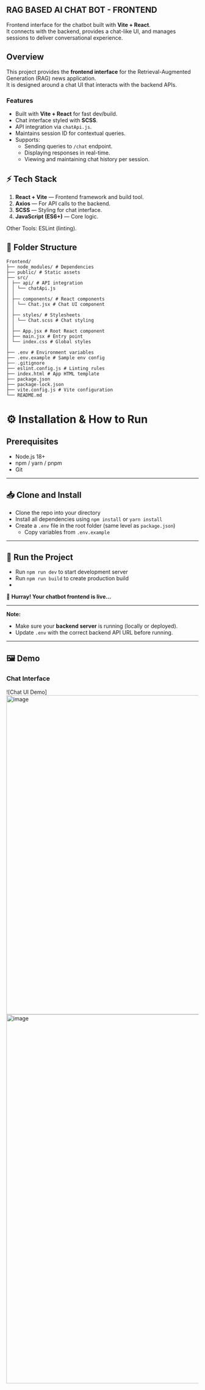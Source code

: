 ## RAG BASED AI CHAT BOT - FRONTEND

Frontend interface for the chatbot built with **Vite + React**.  
It connects with the backend, provides a chat-like UI, and manages sessions to deliver conversational experience.

## Overview

This project provides the **frontend interface** for the Retrieval-Augmented Generation (RAG) news application.  
It is designed around a chat UI that interacts with the backend APIs.

### Features
- Built with **Vite + React** for fast dev/build.  
- Chat interface styled with **SCSS**.  
- API integration via `chatApi.js`.  
- Maintains session ID for contextual queries.  
- Supports:
  - Sending queries to `/chat` endpoint.  
  - Displaying responses in real-time.  
  - Viewing and maintaining chat history per session.  

## ⚡ Tech Stack

1. **React + Vite** — Frontend framework and build tool.  
2. **Axios** — For API calls to the backend.  
3. **SCSS** — Styling for chat interface.  
4. **JavaScript (ES6+)** — Core logic.  

Other Tools: ESLint (linting).  

## 📂 Folder Structure
```
Frontend/
├── node_modules/ # Dependencies
├── public/ # Static assets
├── src/
│ ├── api/ # API integration
│ │ └── chatApi.js
│ │
│ ├── components/ # React components
│ │ └── Chat.jsx # Chat UI component
│ │
│ ├── styles/ # Stylesheets
│ │ └── Chat.scss # Chat styling
│ │
│ ├── App.jsx # Root React component
│ ├── main.jsx # Entry point
│ └── index.css # Global styles
│
├── .env # Environment variables
├── .env.example # Sample env config
├── .gitignore
├── eslint.config.js # Linting rules
├── index.html # App HTML template
├── package.json
├── package-lock.json
├── vite.config.js # Vite configuration
└── README.md

```


# ⚙️ Installation & How to Run

## Prerequisites
- Node.js 18+  
- npm / yarn / pnpm  
- Git  

---

## 📥 Clone and Install 

- Clone the repo into your directory  
- Install all dependencies using `npm install` or `yarn install`  
- Create a `.env` file in the root folder (same level as `package.json`)  
  - Copy variables from `.env.example`  
  

---

## 🚀 Run the Project  

- Run `npm run dev` to start development server  
- Run `npm run build` to create production build  
-  

🎉 **Hurray! Your chatbot frontend is live...**

---

**Note:**  
- Make sure your **backend server** is running (locally or deployed).  
- Update `.env` with the correct backend API URL before running.

---

## 🖼️ Demo

### Chat Interface
![Chat UI Demo]<img width="1375" height="836" alt="image" src="https://github.com/user-attachments/assets/8dc1358e-55f2-45a1-8796-8af516b72c1a" />
<img width="1668" height="967" alt="image" src="https://github.com/user-attachments/assets/2a5b2b13-f3f1-45a1-ba46-c3f1a7d1d32f" />

